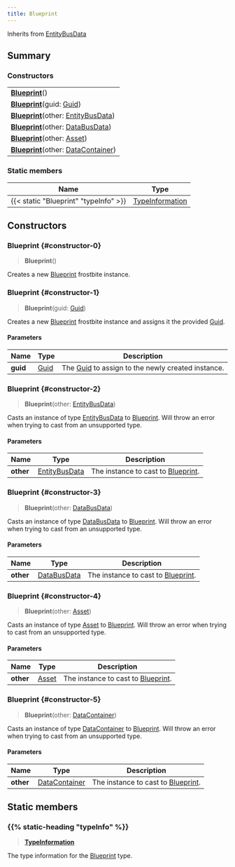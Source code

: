 ```yaml
---
title: Blueprint
---
```


Inherits from [EntityBusData](/vext/ref/fb/entitybusdata)

## Summary

### Constructors

|  |
| --- |
| **[Blueprint](#constructor-0)**() |
| **[Blueprint](#constructor-1)**(guid: [Guid](/vext/ref/shared/type/guid)) |
| **[Blueprint](#constructor-2)**(other: [EntityBusData](/vext/ref/fb/entitybusdata)) |
| **[Blueprint](#constructor-3)**(other: [DataBusData](/vext/ref/fb/databusdata)) |
| **[Blueprint](#constructor-4)**(other: [Asset](/vext/ref/fb/asset)) |
| **[Blueprint](#constructor-5)**(other: [DataContainer](/vext/ref/shared/type/datacontainer)) |

### Static members

| Name | Type |
| ---- | ---- |
| {{< static "Blueprint" "typeInfo" >}} | [TypeInformation](/vext/ref/shared/type/typeinformation) |

## Constructors

### Blueprint {#constructor-0}

> **Blueprint**()

Creates a new [Blueprint](/vext/ref/fb/blueprint) frostbite instance.

### Blueprint {#constructor-1}

> **Blueprint**(guid: [Guid](/vext/ref/shared/type/guid))

Creates a new [Blueprint](/vext/ref/fb/blueprint) frostbite instance and assigns it the provided [Guid](/vext/ref/shared/type/guid).

#### Parameters

| Name | Type | Description |
| ---- | ---- | ----------- |
| **guid** | [Guid](/vext/ref/shared/type/guid) | The [Guid](/vext/ref/shared/type/guid) to assign to the newly created instance. |

### Blueprint {#constructor-2}

> **Blueprint**(other: [EntityBusData](/vext/ref/fb/entitybusdata))

Casts an instance of type [EntityBusData](/vext/ref/fb/entitybusdata) to [Blueprint](/vext/ref/fb/blueprint). Will throw an error when trying to cast from an unsupported type.

#### Parameters

| Name | Type | Description |
| ---- | ---- | ----------- |
| **other** | [EntityBusData](/vext/ref/fb/entitybusdata) | The instance to cast to [Blueprint](/vext/ref/fb/blueprint). |

### Blueprint {#constructor-3}

> **Blueprint**(other: [DataBusData](/vext/ref/fb/databusdata))

Casts an instance of type [DataBusData](/vext/ref/fb/databusdata) to [Blueprint](/vext/ref/fb/blueprint). Will throw an error when trying to cast from an unsupported type.

#### Parameters

| Name | Type | Description |
| ---- | ---- | ----------- |
| **other** | [DataBusData](/vext/ref/fb/databusdata) | The instance to cast to [Blueprint](/vext/ref/fb/blueprint). |

### Blueprint {#constructor-4}

> **Blueprint**(other: [Asset](/vext/ref/fb/asset))

Casts an instance of type [Asset](/vext/ref/fb/asset) to [Blueprint](/vext/ref/fb/blueprint). Will throw an error when trying to cast from an unsupported type.

#### Parameters

| Name | Type | Description |
| ---- | ---- | ----------- |
| **other** | [Asset](/vext/ref/fb/asset) | The instance to cast to [Blueprint](/vext/ref/fb/blueprint). |

### Blueprint {#constructor-5}

> **Blueprint**(other: [DataContainer](/vext/ref/shared/type/datacontainer))

Casts an instance of type [DataContainer](/vext/ref/shared/type/datacontainer) to [Blueprint](/vext/ref/fb/blueprint). Will throw an error when trying to cast from an unsupported type.

#### Parameters

| Name | Type | Description |
| ---- | ---- | ----------- |
| **other** | [DataContainer](/vext/ref/shared/type/datacontainer) | The instance to cast to [Blueprint](/vext/ref/fb/blueprint). |

## Static members

### {{% static-heading "typeInfo" %}}

> **[TypeInformation](/vext/ref/shared/type/typeinformation)**

The type information for the [Blueprint](/vext/ref/fb/blueprint) type.

